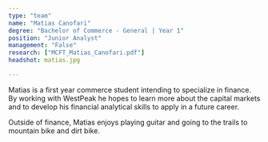 ```yaml
---
type: "team"
name: "Matias Canofari"
degree: "Bachelor of Commerce - General | Year 1"
position: "Junior Analyst"
management: "False"
research: ["MCFT_Matias_Canofari.pdf"]
headshot: matias.jpg

---
```


Matias is a first year commerce student intending to specialize in finance. By working with WestPeak he hopes to learn more about the capital markets and to develop his financial analytical skills to apply in a future career.

Outside of finance, Matias enjoys playing guitar and going to the trails to mountain bike and dirt bike.